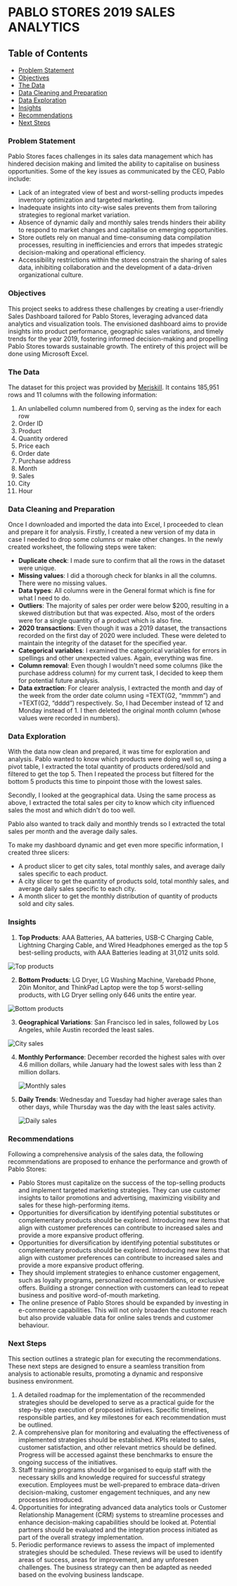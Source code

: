 # PABLO STORES 2019 SALES ANALYTICS

## Table of Contents

- [Problem Statement](#problem-statement)
- [Objectives](#objectives)
- [The Data](#the-data)
- [Data Cleaning and Preparation](#data-cleaning-and-preparation)
- [Data Exploration](#data-exploration)
- [Insights](#insights)
- [Recommendations](#recommendations)
- [Next Steps](#next-steps)

### Problem Statement

Pablo Stores faces challenges in its sales data management which has hindered decision making and limited the ability to capitalise on business opportunities. Some of the key issues as communicated by the CEO, Pablo include:

- Lack of an integrated view of best and worst-selling products impedes inventory optimization and targeted marketing. 
- Inadequate insights into city-wise sales prevents them from tailoring strategies to regional market variation. 
- Absence of dynamic daily and monthly sales trends hinders their ability to respond to market changes and capitalise on emerging opportunities. 
- Store outlets rely on manual and time-consuming data compilation processes, resulting in inefficiencies and errors that impedes strategic decision-making and operational efficiency. 
- Accessibility restrictions within the stores constrain the sharing of sales data, inhibiting collaboration and the development of a data-driven organizational culture. 

### Objectives

This project seeks to address these challenges by creating a user-friendly Sales Dashboard tailored for Pablo Stores, leveraging advanced data analytics and visualization tools. The envisioned dashboard aims to provide insights into product performance, geographic sales variations, and timely trends for the year 2019, fostering informed decision-making and propelling Pablo Stores towards sustainable growth. The entirety of this project will be done using Microsoft Excel. 

### The Data

The dataset for this project was provided by [Meriskill](https://www.linkedin.com/company/meriskill/). It contains 185,951 rows and 11 columns with the following information:

1. An unlabelled column numbered from 0, serving as the index for each row
2. Order ID
3. Product
4. Quantity ordered
5. Price each
6. Order date
7. Purchase address
8. Month
9. Sales
10. City
11. Hour


### Data Cleaning and Preparation

Once I downloaded and imported the data into Excel, I proceeded to clean and prepare it for analysis. Firstly, I created a new version of my data in case I needed to drop some columns or make other changes. In the newly created worksheet, the following steps were taken: 

- **Duplicate check**: I made sure to confirm that all the rows in the dataset were unique.
- **Missing values**: I did a thorough check for blanks in all the columns. There were no missing values.
- **Data types**: All columns were in the General format which is fine for what I need to do.
- **Outliers**: The majority of sales per order were below $200, resulting in a skewed distribution but that was expected. Also, most of the orders were for a single quantity of a product which is also fine.
- **2020 transactions**: Even though it was a 2019 dataset, the transactions recorded on the first day of 2020 were included. These were deleted to maintain the integrity of the dataset for the specified year.
- **Categorical variables**: I examined the categorical variables for errors in spellings and other unexpected values. Again, everything was fine.
- **Column removal**: Even though I wouldn't need some columns (like the purchase address column) for my current task, I decided to keep them for potential future analysis.
- **Data extraction**: For clearer analysis, I extracted the month and day of the week from the order date column using =TEXT(G2, “mmmm”) and =TEXT(G2, “dddd”) respectively. So, I had December instead of 12 and Monday instead of 1. I then deleted the original month column (whose values were recorded in numbers).

### Data Exploration

With the data now clean and prepared, it was time for exploration and analysis. Pablo wanted to know which products were doing well so, using a pivot table, I extracted the total quantity of products ordered/sold and filtered to get the top 5. Then I repeated the process but filtered for the bottom 5 products this time to pinpoint those with the lowest sales. 

Secondly, I looked at the geographical data. Using the same process as above, I extracted the total sales per city to know which city influenced sales the most and which didn't do too well. 

Pablo also wanted to track daily and monthly trends so I extracted the total sales per month and the average daily sales. 

To make my dashboard dynamic and get even more specific information, I created three slicers:

- A product slicer to get city sales, total monthly sales, and average daily sales specific to each product.
- A city slicer to get the quantity of products sold, total monthly sales, and average daily sales specific to each city.
- A month slicer to get the monthly distribution of quantity of products sold and city sales.

### Insights

1. **Top Products**: AAA Batteries, AA batteries, USB-C Charging Cable, Lightning Charging Cable, and Wired Headphones emerged as the top 5 best-selling products, with AAA Batteries leading at 31,012 units sold.

![Top products](https://github.com/Idorenyin-Udoh/Sales-Analytics-Project/assets/162564901/e93f53ea-30d5-4199-816a-2e91975b1340)

2. **Bottom Products**: LG Dryer, LG Washing Machine, Varebadd Phone, 20in Monitor, and ThinkPad Laptop were the top 5 worst-selling  products, with LG Dryer selling only 646 units the entire year.

![Bottom products](https://github.com/Idorenyin-Udoh/Sales-Analytics-Project/assets/162564901/d3111d04-0f7d-46a9-aedb-8f1918cf405b)

3. **Geographical Variations**: San Francisco led in sales, followed by Los Angeles, while Austin recorded the least sales.

 ![City sales](https://github.com/Idorenyin-Udoh/Sales-Analytics-Project/assets/162564901/8a85d33f-3f14-4497-80f4-3125e8f362ba)

4. **Monthly Performance**: December recorded the highest sales with over 4.6 million dollars, while January had the lowest sales with less than 2 million dollars.

   ![Monthly sales](https://github.com/Idorenyin-Udoh/Sales-Analytics-Project/assets/162564901/8c06d8fe-487e-4574-9d45-a57d82325ed6)

5. **Daily Trends**: Wednesday and Tuesday had higher average sales than other days, while Thursday was the day with the least sales activity.

   ![Daily sales](https://github.com/Idorenyin-Udoh/Sales-Analytics-Project/assets/162564901/7ca4a91f-873e-4199-85ca-ff4fa2f407f4)



### Recommendations

Following a comprehensive analysis of the sales data, the following recommendations are proposed to enhance the performance and growth of Pablo Stores:

- Pablo Stores must capitalize on the success of the top-selling products and implement targeted marketing strategies. They can use customer insights to tailor promotions and advertising, maximizing visibility and sales for these high-performing items.
- Opportunities for diversification by identifying potential substitutes or complementary products should be explored. Introducing new items that align with customer preferences can contribute to increased sales and provide a more expansive product offering.
- Opportunities for diversification by identifying potential substitutes or complementary products should be explored. Introducing new items that align with customer preferences can contribute to increased sales and provide a more expansive product offering.
- They should implement strategies to enhance customer engagement, such as loyalty programs, personalized recommendations, or exclusive offers. Building a stronger connection with customers can lead to repeat business and positive word-of-mouth marketing.
- The online presence of Pablo Stores should be expanded by investing in e-commerce capabilities. This will not only broaden the customer reach but also provide valuable data for online sales trends and customer behaviour.

### Next Steps

This section outlines a strategic plan for executing the recommendations. These next steps are designed to ensure a seamless transition from analysis to actionable results, promoting a dynamic and responsive business environment.

1. A detailed roadmap for the implementation of the recommended strategies should be developed to serve as a practical guide for the step-by-step execution of proposed initiatives.  Specific timelines, responsible parties, and key milestones for each recommendation must be outlined.
2. A comprehensive plan for monitoring and evaluating the effectiveness of implemented strategies should be established. KPIs related to sales, customer satisfaction, and other relevant metrics should be defined. Progress will be accessed against these benchmarks to ensure the ongoing success of the initiatives.
3. Staff training programs should be organised to equip staff with the necessary skills and knowledge required for successful strategy execution. Employees must be well-prepared to embrace data-driven decision-making, customer engagement techniques, and any new processes introduced.
4. Opportunities for integrating advanced data analytics tools or Customer Relationship Management (CRM) systems to streamline processes and enhance decision-making capabilities should be looked at. Potential partners should be evaluated and the integration process initiated as part of the overall strategy implementation.
5. Periodic performance reviews to assess the impact of implemented strategies should be scheduled. These reviews will be used to identify areas of success, areas for improvement, and any unforeseen challenges. The business strategy can then be adapted as needed based on the evolving business landscape.
  


